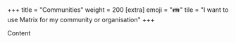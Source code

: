 +++
title = "Communities"
weight = 200
[extra]
emoji = "👪"
tile = "I want to use Matrix for my community or organisation"
+++

Content
